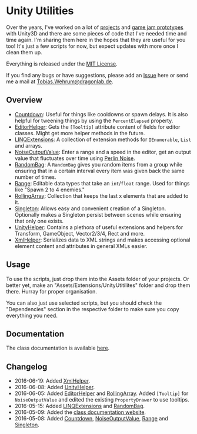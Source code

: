 # Unity Utilities

Over the years, I've worked on a lot of [projects](http://dragonlab.de/portfolio) and [game jam prototypes](http://blog.dragonlab.de/tag/unity) with Unity3D and there are some pieces of code that I've needed time and time again. I'm sharing them here in the hopes that they are useful for you too! It's just a few scripts for now, but expect updates with more once I clean them up.

Everything is released under the [MIT License](https://opensource.org/licenses/MIT).

If you find any bugs or have suggestions, please add an [Issue](https://github.com/TobiasWehrum/unity-utilities/issues) here or send me a mail at Tobias.Wehrum@dragonlab.de.

## Overview
* [Countdown](https://github.com/TobiasWehrum/unity-utilities/tree/master/Countdown): Useful for things like cooldowns or spawn delays. It is also helpful for tweening things by using the `PercentElapsed` property.
* [EditorHelper](https://github.com/TobiasWehrum/unity-utilities/tree/master/EditorHelper): Gets the `[Tooltip]` attribute content of fields for editor classes. Might get more helper methods in the future.
* [LINQExtensions](https://github.com/TobiasWehrum/unity-utilities/tree/master/LINQExtensions): A collection of extension methods for `IEnumerable`, `List` and arrays.
* [NoiseOutputValue](https://github.com/TobiasWehrum/unity-utilities/tree/master/NoiseOutputValue): Enter a range and a speed in the editor, get an output value that fluctuates over time using [Perlin Noise](http://docs.unity3d.com/ScriptReference/Mathf.PerlinNoise.html).
* [RandomBag](https://github.com/TobiasWehrum/unity-utilities/tree/master/RandomBag): A `RandomBag` gives you random items from a group while ensuring that in a certain interval every item was given back the same number of times.
* [Range](https://github.com/TobiasWehrum/unity-utilities/tree/master/Range): Editable data types that take an `int`/`float` range.  Used for things like "Spawn 2 to 4 enemies."
* [RollingArray](https://github.com/TobiasWehrum/unity-utilities/tree/master/RollingArray): Collection that keeps the last x elements that are added to it.
* [Singleton](https://github.com/TobiasWehrum/unity-utilities/tree/master/Singleton): Allows easy and convenient creation of a Singleton. Optionally makes a Singleton persist between scenes while ensuring that only one exists.
* [UnityHelper](https://github.com/TobiasWehrum/unity-utilities/tree/master/UnityHelper): Contains a plethora of useful extensions and helpers for Transform, GameObject, Vector2/3/4, Rect and more.
* [XmlHelper](https://github.com/TobiasWehrum/unity-utilities/tree/master/XmlHelper): Serializes data to XML strings and makes accessing optional element content and attributes in general XMLs easier.

## Usage

To use the scripts, just drop them into the Assets folder of your projects. Or better yet, make an "Assets/Extensions/UnityUtitilites" folder and drop them there. Hurray for proper organisation.

You can also just use selected scripts, but you should check the "Dependencies" section in the respective folder to make sure you copy everything you need.

## Documentation

The class documentation is available [here](http://tobiaswehrum.github.io/UnityUtilities/html/annotated.html).

## Changelog
* 2016-06-19: Added [XmlHelper](https://github.com/TobiasWehrum/unity-utilities/tree/master/XmlHelper).
* 2016-06-08: Added [UnityHelper](https://github.com/TobiasWehrum/unity-utilities/tree/master/UnityHelper).
* 2016-06-05: Added [EditorHelper](https://github.com/TobiasWehrum/unity-utilities/tree/master/EditorHelper) and [RollingArray](https://github.com/TobiasWehrum/unity-utilities/tree/master/RollingArray). Added `[Tooltip]` for `NoiseOutputValue` and edited the existing `PropertyDrawer` to use tooltips.
* 2016-05-15: Added [LINQExtensions](https://github.com/TobiasWehrum/unity-utilities/tree/master/LINQExtensions) and [RandomBag](https://github.com/TobiasWehrum/unity-utilities/tree/master/RandomBag).
* 2016-05-09: Added the [class documentation website](http://tobiaswehrum.github.io/UnityUtilities/html/annotated.html).
* 2016-05-08: Added [Countdown](https://github.com/TobiasWehrum/unity-utilities/tree/master/Countdown), [NoiseOutputValue](https://github.com/TobiasWehrum/unity-utilities/tree/master/NoiseOutputValue), [Range](https://github.com/TobiasWehrum/unity-utilities/tree/master/Range) and [Singleton](https://github.com/TobiasWehrum/unity-utilities/tree/master/Singleton).